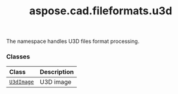 ﻿---
title: aspose.cad.fileformats.u3d
second_title: Aspose.CAD for Python via .NET API References
description: 
type: docs
weight: 10
url: /python-net/aspose.cad.fileformats.u3d/
is_root: false
---

The namespace handles U3D files format processing.

### Classes
| Class | Description |
| :- | :- |
| [`U3dImage`](/cad/python-net/aspose.cad.fileformats.u3d/u3dimage) | U3D image |


